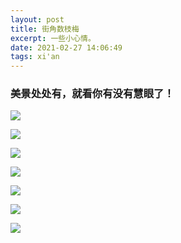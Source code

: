 ```yaml
---
layout: post
title: 街角数枝梅
excerpt: 一些小心情。
date: 2021-02-27 14:06:49
tags: xi'an
---
```

### 美景处处有，就看你有没有慧眼了！ ###

![](https://img.imgdb.cn/item/60377c825f4313ce25291943.jpg)

![](https://img.imgdb.cn/item/60377c825f4313ce2529194b.jpg)

![](https://img.imgdb.cn/item/60377c825f4313ce25291951.jpg)

![](https://img.imgdb.cn/item/60377c825f4313ce25291957.jpg)

![](https://img.imgdb.cn/item/60377c825f4313ce2529195d.jpg)

![](https://img.imgdb.cn/item/60377d1a5f4313ce25298e2f.jpg)

![](https://img.imgdb.cn/item/60377d1a5f4313ce25298e37.jpg)

